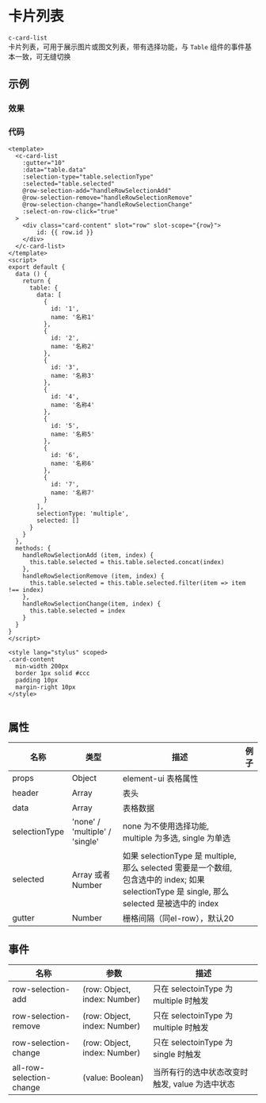 # 卡片列表    
`c-card-list`  
卡片列表，可用于展示图片或图文列表，带有选择功能，与 `Table` 组件的事件基本一致，可无缝切换    

## 示例  

### 效果
<Demo>
  <CardListDemo />
</Demo>

### 代码  
```vue
<template>
  <c-card-list
    :gutter="10"
    :data="table.data"
    :selection-type="table.selectionType"
    :selected="table.selected"
    @row-selection-add="handleRowSelectionAdd"
    @row-selection-remove="handleRowSelectionRemove"
    @row-selection-change="handleRowSelectionChange"
    :select-on-row-click="true"
  >
    <div class="card-content" slot="row" slot-scope="{row}">
        id: {{ row.id }}
    </div>
  </c-card-list>
</template>
<script>
export default {
  data () {
    return {
      table: {
        data: [
          {
            id: '1',
            name: '名称1'
          },
          {
            id: '2',
            name: '名称2'
          },
          {
            id: '3',
            name: '名称3'
          },
          {
            id: '4',
            name: '名称4'
          },
          {
            id: '5',
            name: '名称5'
          },
          {
            id: '6',
            name: '名称6'
          },
          {
            id: '7',
            name: '名称7'
          }
        ],
        selectionType: 'multiple',
        selected: []
      }
    }
  },
  methods: {
    handleRowSelectionAdd (item, index) {
      this.table.selected = this.table.selected.concat(index)
    },
    handleRowSelectionRemove (item, index) {
      this.table.selected = this.table.selected.filter(item => item !== index)
    },
    handleRowSelectionChange(item, index) {
      this.table.selected = index
    }
  }
}
</script>

<style lang="stylus" scoped>
.card-content
  min-width 200px
  border 1px solid #ccc
  padding 10px
  margin-right 10px
</style>


```

## 属性  
| 名称 | 类型 | 描述 | 例子 |  
| ---- | ---- | ---- | ---- |
| props | Object | element-ui 表格属性 | |
| header | Array | 表头 | | 
| data | Array | 表格数据 | |  
| selectionType | 'none' / 'multiple' / 'single' |  none 为不使用选择功能, multiple 为多选, single 为单选| |
| selected | Array 或者 Number | 如果 selectionType 是 multiple, 那么 selected 需要是一个数组,  包含选中的 index; 如果 selectionType 是 single, 那么 selected 是被选中的 index | |  
| gutter | Number | 栅格间隔（同el-row），默认20 | | 

## 事件  
| 名称 | 参数 | 描述 |  
| ---- | ---- | ---- |  
| row-selection-add | (row: Object, index: Number) | 只在 selectoinType 为 multiple 时触发 |  
| row-selection-remove | (row: Object, index: Number) | 只在 selectoinType 为 multiple 时触发 |  
| row-selection-change | (row: Object, index: Number) | 只在 selectoinType 为 single 时触发 |  
| all-row-selection-change | (value: Boolean) | 当所有行的选中状态改变时触发, value 为选中状态 |  

<Comment />